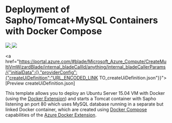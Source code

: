 # Deployment of Sapho/Tomcat+MySQL Containers with Docker Compose


<a href="https://portal.azure.com/#create/Microsoft.Template/uri/https%3A%2F%2Fraw.githubusercontent.com%2Flodotek%2Fazure-quickstart-templates%2Fmaster%2Fdocker-wordpress-mysql%2Fazuredeploy.json" target="_blank">
	<img src="http://azuredeploy.net/deploybutton.png"/>
</a>
<a href="http://armviz.io/#/?load=https%3A%2F%2Fraw.githubusercontent.com%2Flodotek%2Fazure-quickstart-templates%2Fmaster%2Fdocker-wordpress-mysql%2Fazuredeploy.json" target="_blank">
    <img src="http://armviz.io/visualizebutton.png"/>
</a>

<a href="https://portal.azure.com/#blade/Microsoft_Azure_Compute/CreateMultiVmWizardBlade/internal_bladeCallId/anything/internal_bladeCallerParams/{"initialData":{},"providerConfig":{"createUiDefinition":"URL_ENCODED_LINK TO_createUiDefinition.json"}}">[Preview createUiDefinition.json]</a>


This template allows you to deploy an Ubuntu Server 15.04 VM with Docker (using the [Docker Extension][ext])
and starts a Tomcat container with Sapho listening an port 80 which uses MySQL database running
in a separate but linked Docker container, which are created using [Docker Compose][compose]
capabilities of the [Azure Docker Extension][ext].


[ext]: https://github.com/Azure/azure-docker-extension
[compose]: https://docs.docker.com/compose
